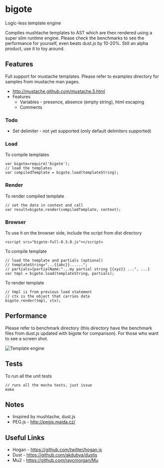# bigote
Logic-less template engine

Compiles mushtache templates to AST which are then rendered using a super slim runtime engine. Please check the benchmarks to see the performance for yourself, even beats dust.js by 10-20%. Still an alpha product, use it to toy around.

## Features
Full support for mustache templates. Please refer to examples directory for samples from mustache man pages.

   * http://mustache.github.com/mustache.5.html
   * Features
     * Variables - presence, absence (empty string), html escaping
     * Comments

### Todo
   * Set delimiter - not yet supported (only default delimiters supported)

### Load
To compile templates

    var bigote=require('bigote');
    // load the templates
    var compiledTemplate = bigote.load(templateString);

### Render
To render compiled template

    // set the data in context and call
    var result=bigote.render(compiledTemplate, context);

### Browser
To use it on the browser side, include the script from dist directory

    <script src="bigote-full-0.3.0.js"></script>

To compile template

    // load the template and partials (optional)
    // templateString="...{{abc}}......";
    // partials={partialName:"...my partial string {{xyz}} ...", ...}
    var tmpl = bigote.load(templateString, partials);

To render template

    // tmpl is from previous load statement
    // ctx is the object that carries data
    bigote.render(tmpl, ctx);


## Performance
Please refer to benchmark directory (this directory have the benchmark files from dust.js updated with bigote for comparison). For those who want to see a screen shot.

![Template engine](https://raw.github.com/openmason/bigote/master/doc/images/performance.png "Performance shootout")


## Tests
To run all the unit tests 

    // runs all the mocha tests, just issue
    make

## Notes
  * Inspired by mushtache, dust.js
  * PEG.js - http://pegjs.majda.cz/

## Useful Links
  * Hogan - https://github.com/twitter/hogan.js
  * Dust - https://github.com/akdubya/dustjs
  * Mu2 - https://github.com/raycmorgan/Mu

